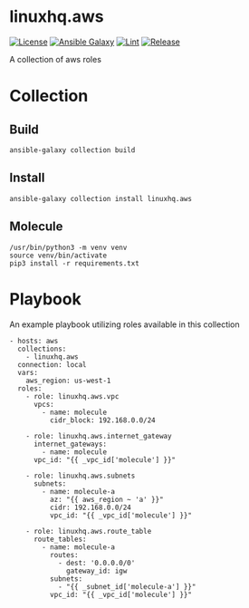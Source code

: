 # linuxhq.aws

[![License](https://img.shields.io/badge/license-GPLv3-lightgreen)](https://www.gnu.org/licenses/gpl-3.0.en.html#license-text)
[![Ansible Galaxy](https://img.shields.io/badge/collection-linuxhq.aws-blue)](https://galaxy.ansible.com/linuxhq/aws)
[![Lint](https://github.com/linuxhq/ansible-collection-aws/actions/workflows/linting.yml/badge.svg)](https://github.com/linuxhq/ansible-collection-aws/actions/workflows/linting.yml)
[![Release](https://github.com/linuxhq/ansible-collection-aws/actions/workflows/release.yml/badge.svg)](https://github.com/linuxhq/ansible-collection-aws/actions/workflows/release.yml)

A collection of aws roles

# Collection

## Build

    ansible-galaxy collection build

## Install

    ansible-galaxy collection install linuxhq.aws

## Molecule

    /usr/bin/python3 -m venv venv
    source venv/bin/activate
    pip3 install -r requirements.txt

# Playbook

An example playbook utilizing roles available in this collection

    - hosts: aws
      collections:
        - linuxhq.aws
      connection: local
      vars:
        aws_region: us-west-1
      roles:
        - role: linuxhq.aws.vpc
          vpcs:
            - name: molecule
              cidr_block: 192.168.0.0/24

        - role: linuxhq.aws.internet_gateway
          internet_gateways:
            - name: molecule
          vpc_id: "{{ _vpc_id['molecule'] }}"

        - role: linuxhq.aws.subnets
          subnets:
            - name: molecule-a
              az: "{{ aws_region ~ 'a' }}"
              cidr: 192.168.0.0/24
              vpc_id: "{{ _vpc_id['molecule'] }}"

        - role: linuxhq.aws.route_table
          route_tables:
            - name: molecule-a
              routes:
                - dest: '0.0.0.0/0'
                  gateway_id: igw
              subnets:
                - "{{ _subnet_id['molecule-a'] }}"
              vpc_id: "{{ _vpc_id['molecule'] }}"
